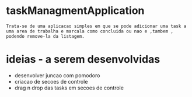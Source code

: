 # taskManagmentApplication
    Trata-se de uma aplicacao simples em que se pode adicionar uma task a uma area de trabalha e marcala como concluida ou nao e ,tambem , podendo remove-la da listagem.
# ideias - a serem desenvolvidas
* desenvolver juncao com pomodoro
* criacao de secoes de controle
* drag n drop das tasks em secoes de controle
